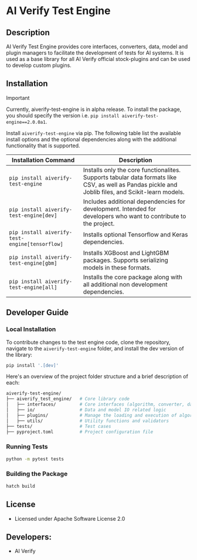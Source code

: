 # AI Verify Test Engine

## Description

AI Verify Test Engine provides core interfaces, converters, data, model and plugin managers to facilitate the development of tests for AI systems. It is used as a base library for all AI Verify official stock-plugins and can be used to develop custom plugins.

## Installation

> [!IMPORTANT]  
> Currently, aiverify-test-engine is in alpha release. To install the package, you should specify the version i.e. `pip install aiverify-test-engine==2.0.0a1`.

Install `aiverify-test-engine` via pip. The following table list the available install options and the optional dependencies along with the additional functionality that is supported.

| Installation Command | Description |
| --- | --- |
| `pip install aiverify-test-engine` | Installs only the core functionalites. Supports tabular data formats like CSV, as well as Pandas pickle and Joblib files, and Scikit-learn models. |
| `pip install aiverify-test-engine[dev]` | Includes additional dependencies for development. Intended for developers who want to contribute to the project. |
| `pip install aiverify-test-engine[tensorflow]` | Installs optional Tensorflow and Keras dependencies. |
| `pip install aiverify-test-engine[gbm]` | Installs XGBoost and LightGBM packages. Supports serializing models in these formats. |
| `pip install aiverify-test-engine[all]` | Installs the core package along with all additional non development dependencies.  |

## Developer Guide

### Local Installation

To contribute changes to the test engine code, clone the repository, navigate to the `aiverify-test-engine` folder, and install the dev version of the library:

```bash
pip install '.[dev]'
```

Here's an overview of the project folder structure and a brief description of each:

```bash
aiverify-test-engine/
├── aiverify_test_engine/   # Core library code
│   ├── interfaces/         # Core interfaces (algorithm, converter, data, model, pipeline, serializer, plugin)
│   ├── io/                 # Data and model IO related logic
│   ├── plugins/            # Manage the loading and execution of algorithm, data, model, pipeline and plugins
│   ├── utils/              # Utility functions and validators
├── tests/                  # Test cases
├── pyproject.toml          # Project configuration file
```


### Running Tests

```bash
python -m pytest tests
```

### Building the Package

```bash
hatch build
```

## License
* Licensed under Apache Software License 2.0

## Developers:
* AI Verify